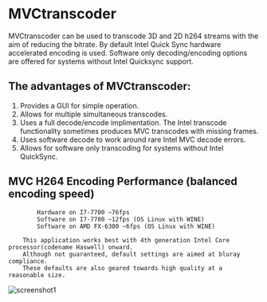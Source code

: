 # MVCtranscoder

MVCtranscoder can be used to transcode 3D and 2D h264 streams with the aim of reducing the bitrate.
By default Intel Quick Sync hardware accelerated encoding is used.
Software only decoding/encoding options are offered for systems without Intel Quicksync support.

## The advantages of MVCtranscoder:
1. Provides a GUI for simple operation.
2. Allows for multiple simultaneous transcodes.
3. Uses a full decode/encode implimentation. The Intel transcode functionality sometimes produces MVC transcodes with missing frames.
4. Uses software decode to work around rare Intel MVC decode errors.
5. Allows for software only transcoding for systems without Intel QuickSync.

## MVC H264 Encoding Performance (balanced encoding speed)
```
        Hardware on I7-7700 ~76fps
        Software on I7-7700 ~12fps (OS Linux with WINE)
        Software on AMD FX-6300 ~6fps (OS Linux with WINE)
```

        This application works best with 4th generation Intel Core processor(codename Haswell) onward.
        Although not guaranteed, default settings are aimed at bluray compliance.
        These defaults are also geared towards high quality at a reasonable size.


![screenshot1](https://user-images.githubusercontent.com/1158312/33799904-ecf2f0be-dd2c-11e7-9f95-d81841f482aa.png)
